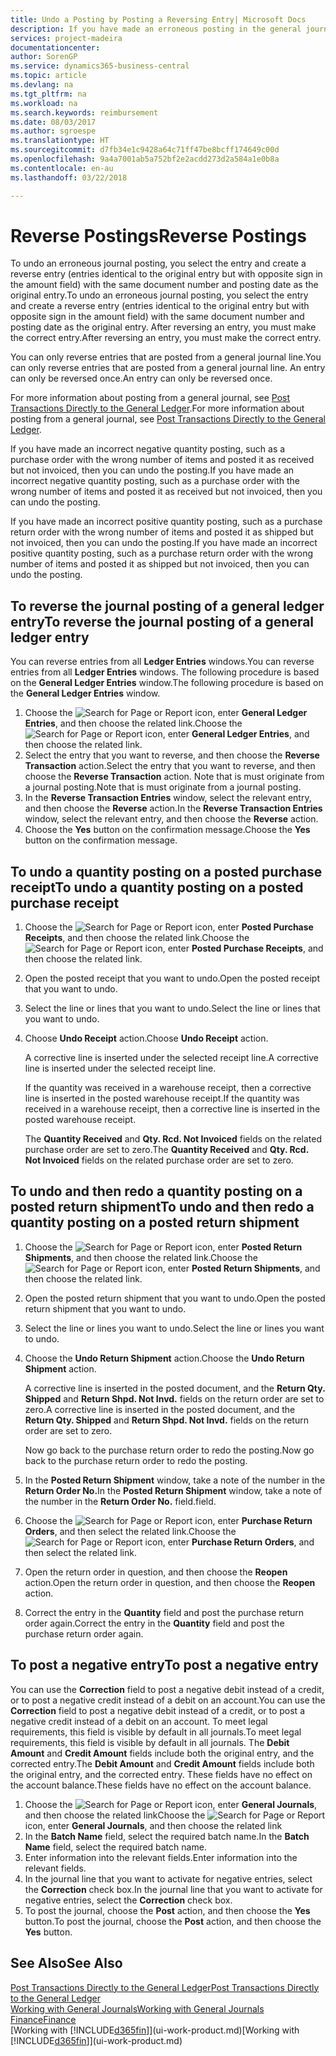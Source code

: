 ```yaml
---
title: Undo a Posting by Posting a Reversing Entry| Microsoft Docs
description: If you have made an erroneous posting in the general journal, then you can use the Reverse Transaction function to undo the posting with a correct audit trail.
services: project-madeira
documentationcenter: 
author: SorenGP
ms.service: dynamics365-business-central
ms.topic: article
ms.devlang: na
ms.tgt_pltfrm: na
ms.workload: na
ms.search.keywords: reimbursement
ms.date: 08/03/2017
ms.author: sgroespe
ms.translationtype: HT
ms.sourcegitcommit: d7fb34e1c9428a64c71ff47be8bcff174649c00d
ms.openlocfilehash: 9a4a7001ab5a752bf2e2acdd273d2a584a1e0b8a
ms.contentlocale: en-au
ms.lasthandoff: 03/22/2018

---
```

# <a name="reverse-postings"></a><span data-ttu-id="0a632-103">Reverse Postings</span><span class="sxs-lookup"><span data-stu-id="0a632-103">Reverse Postings</span></span>
<span data-ttu-id="0a632-104">To undo an erroneous journal posting, you select the entry and create a reverse entry (entries identical to the original entry but with opposite sign in the amount field) with the same document number and posting date as the original entry.</span><span class="sxs-lookup"><span data-stu-id="0a632-104">To undo an erroneous journal posting, you select the entry and create a reverse entry (entries identical to the original entry but with opposite sign in the amount field) with the same document number and posting date as the original entry.</span></span> <span data-ttu-id="0a632-105">After reversing an entry, you must make the correct entry.</span><span class="sxs-lookup"><span data-stu-id="0a632-105">After reversing an entry, you must make the correct entry.</span></span>

<span data-ttu-id="0a632-106">You can only reverse entries that are posted from a general journal line.</span><span class="sxs-lookup"><span data-stu-id="0a632-106">You can only reverse entries that are posted from a general journal line.</span></span> <span data-ttu-id="0a632-107">An entry can only be reversed once.</span><span class="sxs-lookup"><span data-stu-id="0a632-107">An entry can only be reversed once.</span></span>

<span data-ttu-id="0a632-108">For more information about posting from a general journal, see [Post Transactions Directly to the General Ledger](finance-how-post-transactions-directly.md).</span><span class="sxs-lookup"><span data-stu-id="0a632-108">For more information about posting from a general journal, see [Post Transactions Directly to the General Ledger](finance-how-post-transactions-directly.md).</span></span>

<span data-ttu-id="0a632-109">If you have made an incorrect negative quantity posting, such as a purchase order with the wrong number of items and posted it as received but not invoiced, then you can undo the posting.</span><span class="sxs-lookup"><span data-stu-id="0a632-109">If you have made an incorrect negative quantity posting, such as a purchase order with the wrong number of items and posted it as received but not invoiced, then you can undo the posting.</span></span>

<span data-ttu-id="0a632-110">If you have made an incorrect positive quantity posting, such as a purchase return order with the wrong number of items and posted it as shipped but not invoiced, then you can undo the posting.</span><span class="sxs-lookup"><span data-stu-id="0a632-110">If you have made an incorrect positive quantity posting, such as a purchase return order with the wrong number of items and posted it as shipped but not invoiced, then you can undo the posting.</span></span>   

## <a name="to-reverse-the-journal-posting-of-a-general-ledger-entry"></a><span data-ttu-id="0a632-111">To reverse the journal posting of a general ledger entry</span><span class="sxs-lookup"><span data-stu-id="0a632-111">To reverse the journal posting of a general ledger entry</span></span>
<span data-ttu-id="0a632-112">You can reverse entries from all **Ledger Entries** windows.</span><span class="sxs-lookup"><span data-stu-id="0a632-112">You can reverse entries from all **Ledger Entries** windows.</span></span> <span data-ttu-id="0a632-113">The following procedure is based on the **General Ledger Entries** window.</span><span class="sxs-lookup"><span data-stu-id="0a632-113">The following procedure is based on the **General Ledger Entries** window.</span></span>
1. <span data-ttu-id="0a632-114">Choose the ![Search for Page or Report](media/ui-search/search_small.png "Search for Page or Report icon") icon, enter **General Ledger Entries**, and then choose the related link.</span><span class="sxs-lookup"><span data-stu-id="0a632-114">Choose the ![Search for Page or Report](media/ui-search/search_small.png "Search for Page or Report icon") icon, enter **General Ledger Entries**, and then choose the related link.</span></span>
2. <span data-ttu-id="0a632-115">Select the entry that you want to reverse, and then choose the **Reverse Transaction** action.</span><span class="sxs-lookup"><span data-stu-id="0a632-115">Select the entry that you want to reverse, and then choose the **Reverse Transaction** action.</span></span> <span data-ttu-id="0a632-116">Note that is must originate from a journal posting.</span><span class="sxs-lookup"><span data-stu-id="0a632-116">Note that is must originate from a journal posting.</span></span>
3. <span data-ttu-id="0a632-117">In the **Reverse Transaction Entries** window, select the relevant entry, and then choose the **Reverse** action.</span><span class="sxs-lookup"><span data-stu-id="0a632-117">In the **Reverse Transaction Entries** window, select the relevant entry, and then choose the **Reverse** action.</span></span>
4. <span data-ttu-id="0a632-118">Choose the **Yes** button on the confirmation message.</span><span class="sxs-lookup"><span data-stu-id="0a632-118">Choose the **Yes** button on the confirmation message.</span></span>

## <a name="to-undo-a-quantity-posting-on-a-posted-purchase-receipt"></a><span data-ttu-id="0a632-119">To undo a quantity posting on a posted purchase receipt</span><span class="sxs-lookup"><span data-stu-id="0a632-119">To undo a quantity posting on a posted purchase receipt</span></span>  

1.  <span data-ttu-id="0a632-120">Choose the ![Search for Page or Report](media/ui-search/search_small.png "Search for Page or Report icon") icon, enter **Posted Purchase Receipts**, and then choose the related link.</span><span class="sxs-lookup"><span data-stu-id="0a632-120">Choose the ![Search for Page or Report](media/ui-search/search_small.png "Search for Page or Report icon") icon, enter **Posted Purchase Receipts**, and then choose the related link.</span></span>  
2.  <span data-ttu-id="0a632-121">Open the posted receipt that you want to undo.</span><span class="sxs-lookup"><span data-stu-id="0a632-121">Open the posted receipt that you want to undo.</span></span>  
3.  <span data-ttu-id="0a632-122">Select the line or lines that you want to undo.</span><span class="sxs-lookup"><span data-stu-id="0a632-122">Select the line or lines that you want to undo.</span></span>  
4.  <span data-ttu-id="0a632-123">Choose **Undo Receipt** action.</span><span class="sxs-lookup"><span data-stu-id="0a632-123">Choose **Undo Receipt** action.</span></span>

    <span data-ttu-id="0a632-124">A corrective line is inserted under the selected receipt line.</span><span class="sxs-lookup"><span data-stu-id="0a632-124">A corrective line is inserted under the selected receipt line.</span></span>  

    <span data-ttu-id="0a632-125">If the quantity was received in a warehouse receipt, then a corrective line is inserted in the posted warehouse receipt.</span><span class="sxs-lookup"><span data-stu-id="0a632-125">If the quantity was received in a warehouse receipt, then a corrective line is inserted in the posted warehouse receipt.</span></span>  

    <span data-ttu-id="0a632-126">The **Quantity Received** and **Qty. Rcd. Not Invoiced** fields on the related purchase order are set to zero.</span><span class="sxs-lookup"><span data-stu-id="0a632-126">The **Quantity Received** and **Qty. Rcd. Not Invoiced** fields on the related purchase order are set to zero.</span></span>

## <a name="to-undo-and-then-redo-a-quantity-posting-on-a-posted-return-shipment"></a><span data-ttu-id="0a632-127">To undo and then redo a quantity posting on a posted return shipment</span><span class="sxs-lookup"><span data-stu-id="0a632-127">To undo and then redo a quantity posting on a posted return shipment</span></span>

1.  <span data-ttu-id="0a632-128">Choose the ![Search for Page or Report](media/ui-search/search_small.png "Search for Page or Report icon") icon, enter **Posted Return Shipments**, and then choose the related link.</span><span class="sxs-lookup"><span data-stu-id="0a632-128">Choose the ![Search for Page or Report](media/ui-search/search_small.png "Search for Page or Report icon") icon, enter **Posted Return Shipments**, and then choose the related link.</span></span>  
2.  <span data-ttu-id="0a632-129">Open the posted return shipment that you want to undo.</span><span class="sxs-lookup"><span data-stu-id="0a632-129">Open the posted return shipment that you want to undo.</span></span>
3. <span data-ttu-id="0a632-130">Select the line or lines you want to undo.</span><span class="sxs-lookup"><span data-stu-id="0a632-130">Select the line or lines you want to undo.</span></span>  

4.  <span data-ttu-id="0a632-131">Choose the **Undo Return Shipment** action.</span><span class="sxs-lookup"><span data-stu-id="0a632-131">Choose the **Undo Return Shipment** action.</span></span>  

    <span data-ttu-id="0a632-132">A corrective line is inserted in the posted document, and the **Return Qty. Shipped** and **Return Shpd. Not Invd.** fields on the return order are set to zero.</span><span class="sxs-lookup"><span data-stu-id="0a632-132">A corrective line is inserted in the posted document, and the **Return Qty. Shipped** and **Return Shpd. Not Invd.** fields on the return order are set to zero.</span></span>  

    <span data-ttu-id="0a632-133">Now go back to the purchase return order to redo the posting.</span><span class="sxs-lookup"><span data-stu-id="0a632-133">Now go back to the purchase return order to redo the posting.</span></span>  

5.  <span data-ttu-id="0a632-134">In the **Posted Return Shipment** window, take a note of the number in the **Return Order No.**</span><span class="sxs-lookup"><span data-stu-id="0a632-134">In the **Posted Return Shipment** window, take a note of the number in the **Return Order No.**</span></span> <span data-ttu-id="0a632-135">field.</span><span class="sxs-lookup"><span data-stu-id="0a632-135">field.</span></span>  
6.  <span data-ttu-id="0a632-136">Choose the ![Search for Page or Report](media/ui-search/search_small.png "Search for Page or Report icon") icon, enter **Purchase Return Orders**, and then select the related link.</span><span class="sxs-lookup"><span data-stu-id="0a632-136">Choose the ![Search for Page or Report](media/ui-search/search_small.png "Search for Page or Report icon") icon, enter **Purchase Return Orders**, and then select the related link.</span></span>  
7.  <span data-ttu-id="0a632-137">Open the return order in question, and then choose the **Reopen** action.</span><span class="sxs-lookup"><span data-stu-id="0a632-137">Open the return order in question, and then choose the **Reopen** action.</span></span>  
8.  <span data-ttu-id="0a632-138">Correct the entry in the **Quantity** field and post the purchase return order again.</span><span class="sxs-lookup"><span data-stu-id="0a632-138">Correct the entry in the **Quantity** field and post the purchase return order again.</span></span>  

## <a name="to-post-a-negative-entry"></a><span data-ttu-id="0a632-139">To post a negative entry</span><span class="sxs-lookup"><span data-stu-id="0a632-139">To post a negative entry</span></span>  
<span data-ttu-id="0a632-140">You can use the **Correction** field to post a negative debit instead of a credit, or to post a negative credit instead of a debit on an account.</span><span class="sxs-lookup"><span data-stu-id="0a632-140">You can use the **Correction** field to post a negative debit instead of a credit, or to post a negative credit instead of a debit on an account.</span></span> <span data-ttu-id="0a632-141">To meet legal requirements, this field is visible by default in all journals.</span><span class="sxs-lookup"><span data-stu-id="0a632-141">To meet legal requirements, this field is visible by default in all journals.</span></span> <span data-ttu-id="0a632-142">The **Debit Amount** and **Credit Amount** fields include both the original entry, and the corrected entry.</span><span class="sxs-lookup"><span data-stu-id="0a632-142">The **Debit Amount** and **Credit Amount** fields include both the original entry, and the corrected entry.</span></span> <span data-ttu-id="0a632-143">These fields have no effect on the account balance.</span><span class="sxs-lookup"><span data-stu-id="0a632-143">These fields have no effect on the account balance.</span></span>  

1.  <span data-ttu-id="0a632-144">Choose the ![Search for Page or Report](media/ui-search/search_small.png "Search for Page or Report icon") icon, enter **General Journals**, and then choose the related link</span><span class="sxs-lookup"><span data-stu-id="0a632-144">Choose the ![Search for Page or Report](media/ui-search/search_small.png "Search for Page or Report icon") icon, enter **General Journals**, and then choose the related link</span></span>  
2.  <span data-ttu-id="0a632-145">In the **Batch Name** field, select the required batch name.</span><span class="sxs-lookup"><span data-stu-id="0a632-145">In the **Batch Name** field, select the required batch name.</span></span>  
3.  <span data-ttu-id="0a632-146">Enter information into the relevant fields.</span><span class="sxs-lookup"><span data-stu-id="0a632-146">Enter information into the relevant fields.</span></span>  
4.  <span data-ttu-id="0a632-147">In the journal line that you want to activate for negative entries, select the **Correction** check box.</span><span class="sxs-lookup"><span data-stu-id="0a632-147">In the journal line that you want to activate for negative entries, select the **Correction** check box.</span></span>  
5.  <span data-ttu-id="0a632-148">To post the journal, choose the **Post** action, and then choose the **Yes** button.</span><span class="sxs-lookup"><span data-stu-id="0a632-148">To post the journal, choose the **Post** action, and then choose the **Yes** button.</span></span>

## <a name="see-also"></a><span data-ttu-id="0a632-149">See Also</span><span class="sxs-lookup"><span data-stu-id="0a632-149">See Also</span></span>
[<span data-ttu-id="0a632-150">Post Transactions Directly to the General Ledger</span><span class="sxs-lookup"><span data-stu-id="0a632-150">Post Transactions Directly to the General Ledger</span></span>](finance-how-post-transactions-directly.md)  
[<span data-ttu-id="0a632-151">Working with General Journals</span><span class="sxs-lookup"><span data-stu-id="0a632-151">Working with General Journals</span></span>](ui-work-general-journals.md)  
[<span data-ttu-id="0a632-152">Finance</span><span class="sxs-lookup"><span data-stu-id="0a632-152">Finance</span></span>](finance.md)  
<span data-ttu-id="0a632-153">[Working with [!INCLUDE[d365fin](includes/d365fin_md.md)]](ui-work-product.md)</span><span class="sxs-lookup"><span data-stu-id="0a632-153">[Working with [!INCLUDE[d365fin](includes/d365fin_md.md)]](ui-work-product.md)</span></span>  

